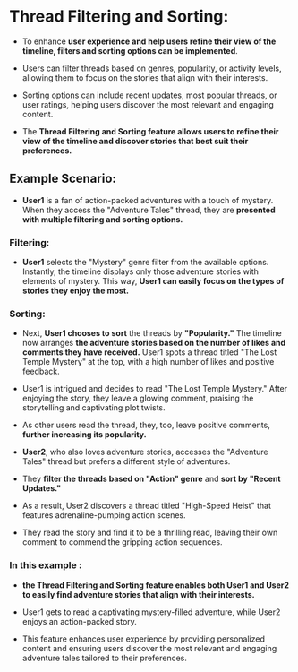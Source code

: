 # Thread Filtering and Sorting:

-  To enhance __user experience and help users refine their view of the timeline, filters and sorting options can be implemented__.

-  Users can filter threads based on genres, popularity, or activity levels, allowing them to focus on the stories that align with their interests. 

- Sorting options can include recent updates, most popular threads, or user ratings, helping users discover the most relevant and engaging content.

- The __Thread Filtering and Sorting feature allows users to refine their view of the timeline and discover stories that best suit their preferences.__

## Example Scenario:

- __User1__ is a fan of action-packed adventures with a touch of mystery. When they access the "Adventure Tales" thread, they are __presented with multiple filtering and sorting options.__

### Filtering:

- __User1__ selects the "Mystery" genre filter from the available options. Instantly, the timeline displays only those adventure stories with elements of mystery. This way, __User1 can easily focus on the types of stories they enjoy the most.__
### Sorting:

- Next, __User1 chooses to sort__ the threads by __"Popularity."__ The timeline now arranges __the adventure stories based on the number of likes and comments they have received.__ User1 spots a thread titled "The Lost Temple Mystery" at the top, with a high number of likes and positive feedback.


- User1 is intrigued and decides to read "The Lost Temple Mystery." After enjoying the story, they leave a glowing comment, praising the storytelling and captivating plot twists. 

- As other users read the thread, they, too, leave positive comments, __further increasing its popularity.__

- __User2__, who also loves adventure stories, accesses the "Adventure Tales" thread but prefers a different style of adventures. 

- They __filter the threads based on "Action" genre__ and __sort by "Recent Updates."__ 

- As a result, User2 discovers a thread titled "High-Speed Heist" that features adrenaline-pumping action scenes. 

- They read the story and find it to be a thrilling read, leaving their own comment to commend the gripping action sequences.

### In this example :

- __the Thread Filtering and Sorting feature enables both User1 and User2 to easily find adventure stories that align with their interests.__ 

- User1 gets to read a captivating mystery-filled adventure, while User2 enjoys an action-packed story.

-  This feature enhances user experience by providing personalized content and ensuring users discover the most relevant and engaging adventure tales tailored to their preferences.

